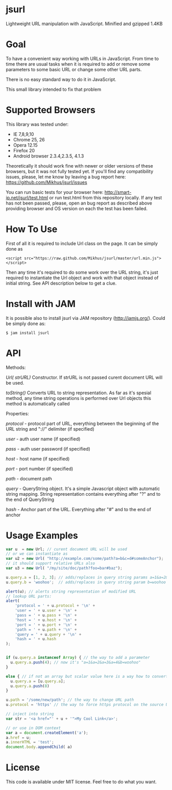 jsurl
=====

Lightweight URL manipulation with JavaScript. Minified and gzipped 1.4KB

Goal
====

To have a convenient way working with URLs in JavaScript. From time to time there are usual tasks 
when it is required to add or remove some parameters to some basic URL or change some other URL
parts.

There is no easy standard way to do it in JavaScript.

This small library intended to fix that problem

Supported Browsers
==================
This library was tested under:
 - IE 7,8,9,10
 - Chrome 25, 26
 - Opera 12.15
 - Firefox 20
 - Android browser 2.3.4,2.3.5, 4.1.3

Theoretically it should work fine with newer or older versions of these browsers, but
it was not fully tested yet. If you'll find any compatibility issues, please, let me know by
leaving a bug report here: https://github.com/Mikhus/jsurl/issues

You can run basic tests for your browser here: http://smart-ip.net/jsurl/test.html or
run test.html from this repository locally. If any test has not been passed, please,
open an bug report as described above providing browser and OS version on each the test
has been failed.

How To Use
==========

First of all it is required to include Url class on the page. It can be simply done as

    <script src="https://raw.github.com/Mikhus/jsurl/master/url.min.js"></script>

Then any time it's required to do some work over the URL string, it's just required to
instantiate the Url object and work with that object instead of initial string. See API
description below to get a clue.

Install with JAM
================

It is possible also to install jsurl via JAM repository (http://jamjs.org/).
Could be simply done as:

    $ jam install jsurl

API
===

Methods:

*Url( strURL)*
Constructor. If strURL is not passed curent document URL will be used.

*toString()*
Converts URL to string representation. As far as it's spesial method, any time string
operations is performed over Url objects this method is automatically called

Properties:

*protocol* - protocol part of URL, everything between the beginning of the URL string 
and "://" delimiter (if specified)

*user* - auth user name (if specified)

*pass* - auth user password (if specified)

*host* - host name (if specified)

*port* - port number (if specified)

*path* - document path

*query* - QueryString object. It's a simple Javascript object with automatic string
mapping. String representation contains everything after "?" and to the end of QueryString

*hash* - Anchor part of the URL. Everything after "#" and to the end of anchor

Usage Examples
==============

```javascript
var u  = new Url; // curent document URL will be used
// or we can instantiate as
var u2 = new Url( "http://example.com/some/path?a=b&c=d#someAnchor");
// it should support relative URLs also
var u3 = new Url( "/my/site/doc/path?foo=bar#baz");

u.query.a = [1, 2, 3]; // adds/replaces in query string params a=1&a=2&a=3
u.query.b = 'woohoo';  // adds/replaces in query string param b=woohoo

alert(u); // alerts string representation of modified URL
// lookup URL parts:
alert(
    'protocol = ' + u.protocol + '\n' +
    'user = ' + u.user + '\n' +
    'pass = ' + u.pass + '\n' +
    'host = ' + u.host + '\n' +
    'port = ' + u.port + '\n' +
    'path = ' + u.path + '\n' +
    'query = ' + u.query + '\n' +
    'hash = ' + u.hash
);


if (u.query.a instanceof Array) { // the way to add a parameter
  u.query.a.push(4); // now it's "a=1&a=2&a=3&a=4&b=woohoo"
}

else { // if not an array but scalar value here is a way how to convert to array
  u.query.a = [u.query.a];
  u.query.a.push(8)
}

u.path = '/some/new/path'; // the way to change URL path
u.protocol = 'https' // the way to force https protocol on the source URL

// inject into string
var str = '<a href="' + u + '">My Cool Link</a>';

// or use in DOM context
var a = document.createElement('a');
a.href = u;
a.innerHTML = 'test';
document.body.appendChild( a)
```

License
=======

This code is available under MIT license. Feel free to do what you want.
